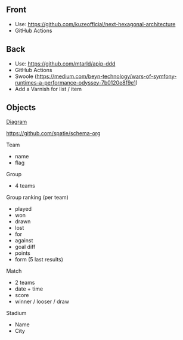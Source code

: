## Front

- Use: https://github.com/kuzeofficial/next-hexagonal-architecture
- GitHub Actions

## Back

- Use: https://github.com/mtarld/apip-ddd
- GitHub Actions
- Swoole (https://medium.com/beyn-technology/wars-of-symfony-runtimes-a-performance-odyssey-7b0120e8f9e1)
- Add a Varnish for list / item

## Objects
[Diagram](class_diagram.md)

https://github.com/spatie/schema-org

Team
- name
- flag

Group
- 4 teams

Group ranking (per team)
- played
- won
- drawn
- lost
- for
- against
- goal diff
- points
- form (5 last results)

Match
- 2 teams
- date + time
- score
- winner / looser / draw

Stadium
- Name
- City
